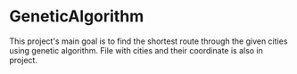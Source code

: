 # GeneticAlgorithm


This project's main goal is to find the shortest route through the given cities using genetic algorithm.
File with cities and their coordinate is also in project.
